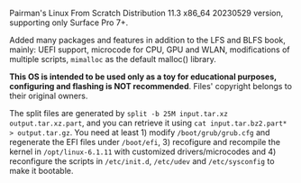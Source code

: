 Pairman's Linux From Scratch Distribution 11.3 x86_64 20230529 version, supporting only Surface Pro 7+.

Added many packages and features in addition to the LFS and BLFS book, mainly: UEFI support, microcode for CPU, GPU and WLAN, modifications of multiple scripts, ```mimalloc``` as the default malloc() library.

**This OS is intended to be used only as a toy for educational purposes, configuring and flashing is NOT recommended**. Files' copyright belongs to their original owners.

The split files are generated by ```split -b 25M input.tar.xz output.tar.xz.part```, and you can retrieve it using ```cat input.tar.bz2.part* > output.tar.gz```. You need at least 1) modify ```/boot/grub/grub.cfg``` and regenerate the EFI files under ```/boot/efi```, 3) recofigure and recompile the kernel in ```/opt/linux-6.1.11``` with customized drivers/microcodes and 4) reconfigure the scripts in ```/etc/init.d```, ```/etc/udev``` and ```/etc/sysconfig``` to make it bootable.
